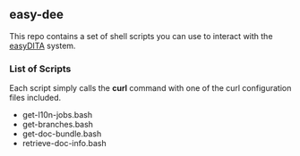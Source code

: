 ## easy-dee

This repo contains a set of shell scripts you can use to interact with the [easyDITA](https://www.easydita.com) system.

### List of Scripts

Each script simply calls the **curl** command with one of the curl configuration files included.

- get-l10n-jobs.bash
- get-branches.bash
- get-doc-bundle.bash
- retrieve-doc-info.bash
